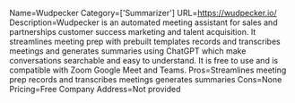 Name=Wudpecker
Category=['Summarizer']
URL=https://wudpecker.io/
Description=Wudpecker is an automated meeting assistant for sales and partnerships customer success marketing and talent acquisition. It streamlines meeting prep with prebuilt templates records and transcribes meetings and generates summaries using ChatGPT which make conversations searchable and easy to understand. It is free to use and is compatible with Zoom Google Meet and Teams.
Pros=Streamlines meeting prep records and transcribes meetings generates summaries
Cons=None
Pricing=Free
Company Address=Not provided
